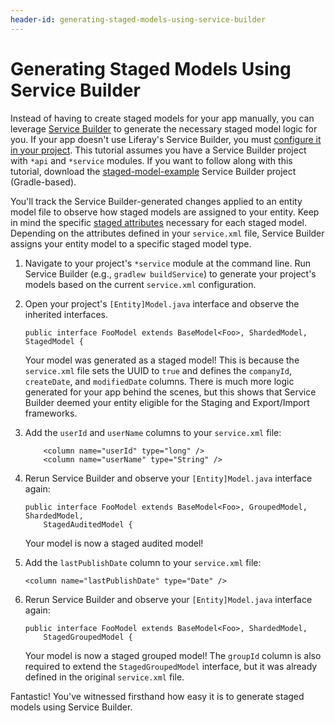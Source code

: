 ```yaml
---
header-id: generating-staged-models-using-service-builder
---
```


# Generating Staged Models Using Service Builder

Instead of having to create staged models for your app manually, you can
leverage
[Service Builder](/developer/frameworks/-/knowledge_base/7-2/service-builder) to
generate the necessary staged model logic for you. If your app doesn't 
use Liferay's Service Builder, you must
[configure it in your project](/developer/frameworks/-/knowledge_base/7-2/defining-an-object-relational-map-with-service-builder).
This tutorial assumes you have a Service Builder project with `*api` and
`*service` modules. If you want to follow along with this tutorial, download the
[staged-model-example](/documents/10184/656312/staged-model-example.zip/5b2a8b0f-fa04-ca4a-2345-015871c0a14a)
Service Builder project (Gradle-based). 

<!-- TODO: Update the example above when we can upload projects to new site.-->

You'll track the Service Builder-generated changes applied to an entity model
file to observe how staged models are assigned to your entity. Keep in mind the
specific
[staged attributes](/developer/reference/-/knowledge_base/7-2/important-attributes-in-staging)
necessary for each staged model. Depending on the attributes defined in your
`service.xml` file, Service Builder assigns your entity model to a specific
staged model type.

1.  Navigate to your project's `*service` module at the command line. Run
    Service Builder (e.g., `gradlew buildService`) to generate your project's
    models based on the current `service.xml` configuration.

2.  Open your project's `[Entity]Model.java` interface and observe the inherited
    interfaces.

        public interface FooModel extends BaseModel<Foo>, ShardedModel, StagedModel {

    Your model was generated as a staged model! This is because the
    `service.xml` file sets the UUID to `true` and defines the `companyId`,
    `createDate`, and `modifiedDate` columns. There is much more logic generated
    for your app behind the scenes, but this shows that Service Builder deemed
    your entity eligible for the Staging and Export/Import frameworks.

3.  Add the `userId` and `userName` columns to your `service.xml` file:

		    <column name="userId" type="long" />
		    <column name="userName" type="String" />

4.  Rerun Service Builder and observe your `[Entity]Model.java` interface again:

        public interface FooModel extends BaseModel<Foo>, GroupedModel, ShardedModel,
            StagedAuditedModel {

    Your model is now a staged audited model!

5.  Add the `lastPublishDate` column to your `service.xml` file:

        <column name="lastPublishDate" type="Date" />

6.  Rerun Service Builder and observe your `[Entity]Model.java` interface again:

        public interface FooModel extends BaseModel<Foo>, ShardedModel,
            StagedGroupedModel {

    Your model is now a staged grouped model! The `groupId` column is also
    required to extend the `StagedGroupedModel` interface, but it was already
    defined in the original `service.xml` file.
 
Fantastic! You've witnessed firsthand how easy it is to generate staged models
using Service Builder.
